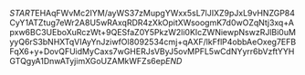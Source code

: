 $START$EHAqFWvMc2IYM/ayWS37zMupgYWxx5sL7lJIXZ9pJxL9vHNZGP84CyY1ATZtug7eWr2A8U5wRAxqRDR4zXkOpitXWsoogmK7d0wOZqNtj3xq+Apxw6BC3UEboXuRczWt+9QESfaZ0Y5PkzW2li0KIcZWNiewpNswzRJlBi0uMyyQ6rS3bNHXTqVIAyYnJziwfOl8092534cmj+qAXF/lkFflP4obbAeOxeg7EFBFqX6+y+DovQFUidMyCaxs7wGHERJsVByJ5ovMPFL5wCdNYyrr6bVzftYYHGTQgyA1DnwATyjimXGoUZAMkWFZs6ep$END$